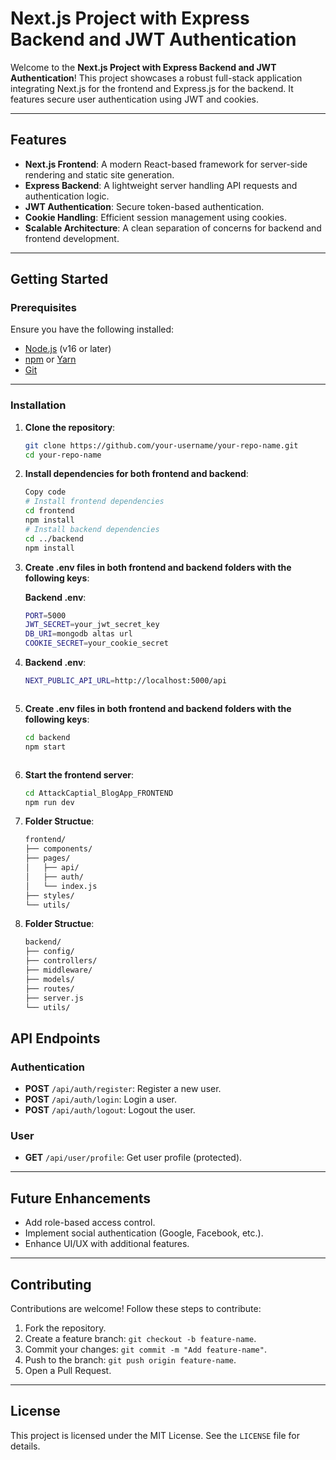 # Next.js Project with Express Backend and JWT Authentication

Welcome to the **Next.js Project with Express Backend and JWT Authentication**! This project showcases a robust full-stack application integrating Next.js for the frontend and Express.js for the backend. It features secure user authentication using JWT and cookies.

---

## Features

- **Next.js Frontend**: A modern React-based framework for server-side rendering and static site generation.
- **Express Backend**: A lightweight server handling API requests and authentication logic.
- **JWT Authentication**: Secure token-based authentication.
- **Cookie Handling**: Efficient session management using cookies.
- **Scalable Architecture**: A clean separation of concerns for backend and frontend development.

---

## Getting Started

### Prerequisites

Ensure you have the following installed:

- [Node.js](https://nodejs.org/) (v16 or later)
- [npm](https://www.npmjs.com/) or [Yarn](https://yarnpkg.com/)
- [Git](https://git-scm.com/)

---

### Installation

1. **Clone the repository**:

   ```bash
   git clone https://github.com/your-username/your-repo-name.git
   cd your-repo-name
   
2. **Install dependencies for both frontend and backend**:

    ```bash
    Copy code
    # Install frontend dependencies 
    cd frontend
    npm install
    # Install backend dependencies
    cd ../backend
    npm install


3. **Create .env files in both frontend and backend folders with the following keys**:

    **Backend .env**:

    ```bash
    PORT=5000
    JWT_SECRET=your_jwt_secret_key
    DB_URI=mongodb altas url
    COOKIE_SECRET=your_cookie_secret 

    
4. **Backend .env**:

    ```bash
    NEXT_PUBLIC_API_URL=http://localhost:5000/api



5. **Create .env files in both frontend and backend folders with the following keys**:

    ```bash
    cd backend
    npm start



6. **Start the frontend server**:

    ```bash
    cd AttackCaptial_BlogApp_FRONTEND
    npm run dev


7. **Folder Structue**:

    ```bash
    frontend/
    ├── components/
    ├── pages/
    │   ├── api/
    │   ├── auth/
    │   └── index.js
    ├── styles/
    └── utils/


8. **Folder Structue**:

    ```bash
   backend/
    ├── config/
    ├── controllers/
    ├── middleware/
    ├── models/
    ├── routes/
    ├── server.js
    └── utils/


## API Endpoints

### Authentication

- **POST** `/api/auth/register`: Register a new user.
- **POST** `/api/auth/login`: Login a user.
- **POST** `/api/auth/logout`: Logout the user.

### User

- **GET** `/api/user/profile`: Get user profile (protected).

---

## Future Enhancements

- Add role-based access control.
- Implement social authentication (Google, Facebook, etc.).
- Enhance UI/UX with additional features.

---

## Contributing

Contributions are welcome! Follow these steps to contribute:

1. Fork the repository.
2. Create a feature branch: `git checkout -b feature-name`.
3. Commit your changes: `git commit -m "Add feature-name"`.
4. Push to the branch: `git push origin feature-name`.
5. Open a Pull Request.

---

## License

This project is licensed under the MIT License. See the `LICENSE` file for details.
